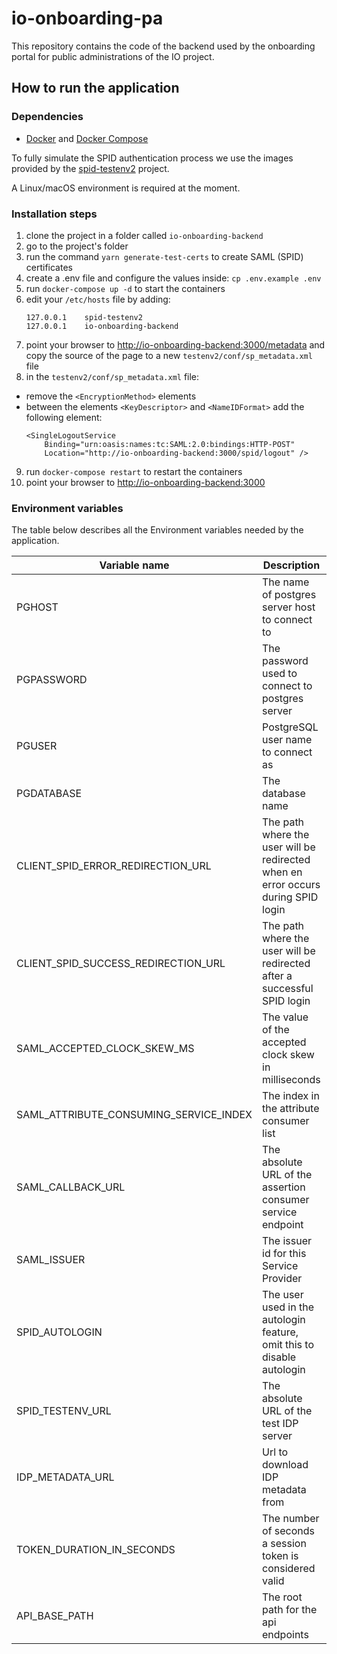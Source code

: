 # io-onboarding-pa
This repository contains the code of the backend used by the onboarding portal for public administrations of the IO project.

## How to run the application

### Dependencies

* [Docker](https://www.docker.com/) and [Docker Compose](https://github.com/docker/compose)

To fully simulate the SPID authentication process we use the images provided by the
[spid-testenv2](https://github.com/italia/spid-testenv2) project.

A Linux/macOS environment is required at the moment.

### Installation steps

1. clone the project in a folder called `io-onboarding-backend`
2. go to the project's folder
3. run the command `yarn generate-test-certs` to create SAML (SPID) certificates
4. create a .env file and configure the values inside: `cp .env.example .env`
5. run `docker-compose up -d` to start the containers
6. edit your `/etc/hosts` file by adding:
    ```
    127.0.0.1    spid-testenv2
    127.0.0.1    io-onboarding-backend
    ```
7. point your browser to [http://io-onboarding-backend:3000/metadata](http://io-onboarding-backend:3000/metadata) and copy the source of the
    page to a new `testenv2/conf/sp_metadata.xml` file
8. in the `testenv2/conf/sp_metadata.xml` file:
  - remove the `<EncryptionMethod>` elements
  - between the elements `<KeyDescriptor>` and `<NameIDFormat>` add the following element:
     ```
     <SingleLogoutService 
         Binding="urn:oasis:names:tc:SAML:2.0:bindings:HTTP-POST"
         Location="http://io-onboarding-backend:3000/spid/logout" /> 
    ``` 
9. run `docker-compose restart` to restart the containers
10. point your browser to [http://io-onboarding-backend:3000](http://io-onboarding-backend:3000)

### Environment variables

The table below describes all the Environment variables needed by the application.

| Variable name                          | Description                                                                       | type   |
|----------------------------------------|-----------------------------------------------------------------------------------|--------|
| PGHOST                                 | The name of postgres server host to connect to                                    | string |
| PGPASSWORD                             | The password used to connect to postgres server                                   | string |
| PGUSER                                 | PostgreSQL user name to connect as                                                | string |
| PGDATABASE                             | The database name                                                                 | string |
| CLIENT_SPID_ERROR_REDIRECTION_URL      | The path where the user will be redirected when en error occurs during SPID login | string |
| CLIENT_SPID_SUCCESS_REDIRECTION_URL    | The path where the user will be redirected after a successful SPID login          | string |
| SAML_ACCEPTED_CLOCK_SKEW_MS            | The value of the accepted clock skew in milliseconds                              | number |
| SAML_ATTRIBUTE_CONSUMING_SERVICE_INDEX | The index in the attribute consumer list                                          | number |
| SAML_CALLBACK_URL                      | The absolute URL of the assertion consumer service endpoint                       | string |
| SAML_ISSUER                            | The issuer id for this Service Provider                                           | string |
| SPID_AUTOLOGIN                         | The user used in the autologin feature, omit this to disable autologin            | string |
| SPID_TESTENV_URL                       | The absolute URL of the test IDP server                                           | string |
| IDP_METADATA_URL                       | Url to download IDP metadata from                                                 | string |
| TOKEN_DURATION_IN_SECONDS              | The number of seconds a session token is considered valid                         | int    |
| API_BASE_PATH                          | The root path for the api endpoints                                               | string |
